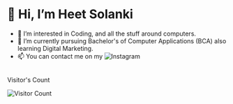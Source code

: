 # 👋 Hi, I’m Heet Solanki
- 👀 I’m interested in Coding, and all the stuff around computers.
- 🌱 I’m currently pursuing Bachelor's of Computer Applications (BCA) also learning Digital Marketing.
- 📫 You can contact me on my ![Instagram](https://www.instagram.com/imnotheet)
<br>
Visitor's Count


![Visitor Count](https://profile-counter.glitch.me/{heetsolankiii}/count.svg)
<!---
heetsolankiii/heetsolankiii is a ✨ special ✨ repository because its `README.md` (this file) appears on your GitHub profile.
You can click the Preview link to take a look at your changes.
--->
